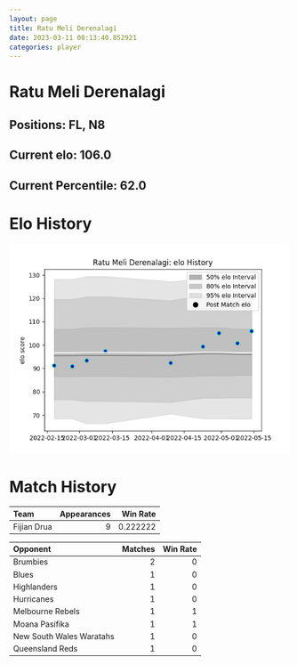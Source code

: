 ```yaml
---  
layout: page  
title: Ratu Meli Derenalagi  
date: 2023-03-11 00:13:40.852921  
categories: player  
---
```

# Ratu Meli Derenalagi

## Positions: FL, N8

## Current elo: 106.0

## Current Percentile: 62.0

# Elo History


![elo history](history_RatuMeliDerenalagi.png)
# Match History


| Team        |   Appearances |   Win Rate |
|:------------|--------------:|-----------:|
| Fijian Drua |             9 |   0.222222 |

| Opponent                 |   Matches |   Win Rate |
|:-------------------------|----------:|-----------:|
| Brumbies                 |         2 |          0 |
| Blues                    |         1 |          0 |
| Highlanders              |         1 |          0 |
| Hurricanes               |         1 |          0 |
| Melbourne Rebels         |         1 |          1 |
| Moana Pasifika           |         1 |          1 |
| New South Wales Waratahs |         1 |          0 |
| Queensland Reds          |         1 |          0 |
